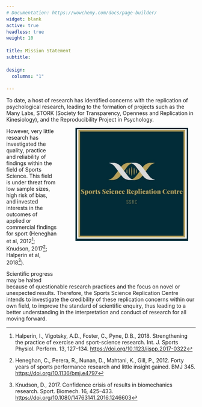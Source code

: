 ```yaml
---
# Documentation: https://wowchemy.com/docs/page-builder/
widget: blank
active: true
headless: true
weight: 10

title: Mission Statement
subtitle: 

design:
  columns: "1"

---
```



To date, a host of research has identified concerns with the replication of psychological research, leading to the formation of projects such as the Many Labs, STORK (Society for Transparency, Openness and Replication in Kinesiology), and the Reproducibility Project in Psychology. 

<img src="featured.jpg" 
     style="margin: 0px 20px 100px 50px; float: right; 
            width:300px; height:300px; border:0" /> However, very little research has investigated the quality, practice and reliability of findings within the field of Sports Science. This field is under threat from low sample sizes, high risk of bias, and invested interests in the outcomes of applied or commercial findings for sport (Heneghan et al, 2012[^1]; Knudson, 2017[^2]; Halperin et al, 2018[^3]). 

Scientific progress may be halted because of questionable research practices and the focus on novel or unexpected results. Therefore, the Sports Science Replication Centre intends to investigate the credibility of these replication concerns within our own field, to improve the standard of scientific enquiry, thus leading to a better understanding in the interpretation and conduct of research for all moving forward.

[^1]: Halperin, I., Vigotsky, A.D., Foster, C., Pyne, D.B., 2018. Strengthening the practice of exercise and sport-science research. Int. J. Sports Physiol. Perform. 13, 127–134. https://doi.org/10.1123/ijspp.2017-0322
[^2]: Heneghan, C., Perera, R., Nunan, D., Mahtani, K., Gill, P., 2012. Forty years of sports performance research and little insight gained. BMJ 345. https://doi.org/10.1136/bmj.e4797
[^3]: Knudson, D., 2017. Confidence crisis of results in biomechanics research. Sport. Biomech. 16, 425–433. https://doi.org/10.1080/14763141.2016.1246603